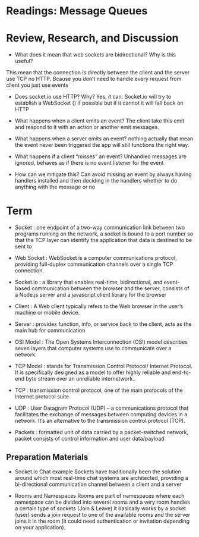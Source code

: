# Readings: Message Queues

# Review, Research, and Discussion

- What does it mean that web sockets are bidirectional? Why is this useful?

This mean that the connection is directly between the client and the server use TCP no HTTP. Bcause you don’t need to handle every request from client you just use events

- Does socket.io use HTTP? Why?
Yes, it can. Socket.io will try to establish a WebSocket () if possible but if it cannot it will fall back on HTTP

- What happens when a client emits an event?
The client take this emit and respond to it with an action or another emit messages.

- What happens when a server emits an event?
nothing actually that mean the event never been triggered the app will still functions the right way.

- What happens if a client “misses” an event?
Unhandled messages are ignored, behaves as if there is no event listener for the event

- How can we mitigate this?
Can avoid missing an event by always having handlers installed and then deciding in the handlers whether to do anything with the message or no

# Term

- Socket : one endpoint of a two-way communication link between two programs running on the network, a socket is bound to a port number so that the TCP layer can identify the application that data is destined to be sent to
- Web Socket : WebSocket is a computer communications protocol, providing full-duplex communication channels over a single TCP connection.

- Socket.io : a library that enables real-time, bidirectional, and event-based communication between the browser and the server, consists of a Node.js server and a javascript client library for the browser

- Client :  A Web client typically refers to the Web browser in the user’s machine or mobile device.

- Server : provides function, info, or service back to the client, acts as the main hub for communication

- OSI Model : The Open Systems Interconnection (OSI) model describes seven layers that computer systems use to communicate over a network.

- TCP Model : stands for Transmission Control Protocol/ Internet Protocol. It is specifically designed as a model to offer highly reliable and end-to-end byte stream over an unreliable internetwork..

- TCP : transmission control protocol, one of the main protocols of the internet protocol suite

- UDP : User Datagram Protocol (UDP) – a communications protocol that facilitates the exchange of messages between computing devices in a network. It’s an alternative to the transmission control protocol (TCP).

- Packets : formatted unit of data carried by a packet-switched network, packet consists of control information and user data/payload


## Preparation Materials

- Socket.io Chat example
Sockets have traditionally been the solution around which most real-time chat systems are architected, providing a bi-directional communication channel between a client and a server

- Rooms and Namespaces
Rooms are part of namespaces where each namespace can be divided into several rooms and a very room handles a certain type of sockets (Join & Leave) it basically works by a socket (user) sends a join request to one of the available rooms and the server joins it in the room (it could need authentication or invitation depending on your application).